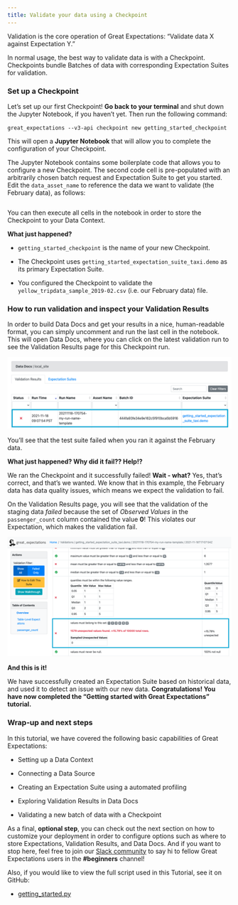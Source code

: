```yaml
---
title: Validate your data using a Checkpoint
---
```


Validation is the core operation of Great Expectations: “Validate data X against Expectation Y.”

In normal usage, the best way to validate data is with a Checkpoint. Checkpoints bundle Batches of data with corresponding Expectation Suites for validation.

### Set up a Checkpoint
Let’s set up our first Checkpoint! **Go back to your terminal** and shut down the Jupyter Notebook, if you haven’t yet. Then run the following command:


```console
great_expectations --v3-api checkpoint new getting_started_checkpoint
```

This will open a **Jupyter Notebook** that will allow you to complete the configuration of your Checkpoint.

The Jupyter Notebook contains some boilerplate code that allows you to configure a new Checkpoint. The second code cell is pre-populated with an arbitrarily chosen batch request and Expectation Suite to get you started. Edit the `data_asset_name` to reference the data we want to validate (the February data), as follows:


```python file=../../../tests/integration/docusaurus/tutorials/getting-started/getting_started.py#L119-L132
```

You can then execute all cells in the notebook in order to store the Checkpoint to your Data Context.

**What just happened?**

- `getting_started_checkpoint` is the name of your new Checkpoint.

- The Checkpoint uses `getting_started_expectation_suite_taxi.demo` as its primary Expectation Suite.

- You configured the Checkpoint to validate the `yellow_tripdata_sample_2019-02.csv` (i.e. our February data) file.

### How to run validation and inspect your Validation Results

In order to build Data Docs and get your results in a nice, human-readable format, you can simply uncomment and run the last cell in the notebook. This will open Data Docs, where you can click on the latest validation run to see the Validation Results page for this Checkpoint run.

![data_docs_failed_validation1](../../../docs/images/data_docs_taxi_failed_validation01.png)

You’ll see that the test suite failed when you ran it against the February data.

**What just happened? Why did it fail?? Help!?**

We ran the Checkpoint and it successfully failed! **Wait - what?** Yes, that’s correct, and that’s we wanted. We know that in this example, the February data has data quality issues, which means we expect the validation to fail.

On the Validation Results page, you will see that the validation of the staging data *failed* because the set of *Observed Values* in the `passenger_count` column contained the value **0**! This violates our Expectation, which makes the validation fail.

![data_docs_failed_validation2](../../../docs/images/data_docs_taxi_failed_validation02.png)

**And this is it!**

We have successfully created an Expectation Suite based on historical data, and used it to detect an issue with our new data. **Congratulations! You have now completed the “Getting started with Great Expectations” tutorial.**

### Wrap-up and next steps

In this tutorial, we have covered the following basic capabilities of Great Expectations:

  - Setting up a Data Context

  - Connecting a Data Source

  - Creating an Expectation Suite using a automated profiling

  - Exploring Validation Results in Data Docs

  - Validating a new batch of data with a Checkpoint

As a final, **optional step**, you can check out the next section on how to customize your deployment in order to configure options such as where to store Expectations, Validation Results, and Data Docs. And if you want to stop here, feel free to join our [Slack community](https://greatexpectations.io/slack) to say hi to fellow Great Expectations users in the **#beginners** channel!

Also, if you would like to view the full script used in this Tutorial, see it on GitHub:
  - [getting_started.py](https://github.com/great-expectations/great_expectations/blob/develop/tests/integration/docusaurus/tutorials/getting-started/getting_started.py)
